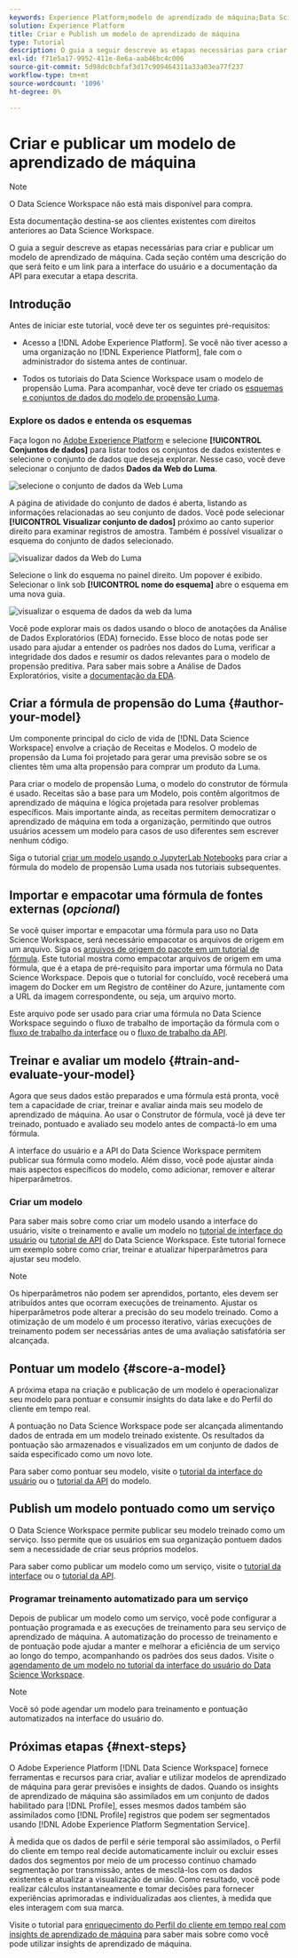 ```yaml
---
keywords: Experience Platform;modelo de aprendizado de máquina;Data Science Workspace;tópicos populares;criar e publicar um modelo
solution: Experience Platform
title: Criar e Publish um modelo de aprendizado de máquina
type: Tutorial
description: O guia a seguir descreve as etapas necessárias para criar e publicar um modelo de aprendizado de máquina.
exl-id: f71e5a17-9952-411e-8e6a-aab46bc4c006
source-git-commit: 5d98dc0cbfaf3d17c909464311a33a03ea77f237
workflow-type: tm+mt
source-wordcount: '1096'
ht-degree: 0%

---
```



# Criar e publicar um modelo de aprendizado de máquina

>[!NOTE]
>
>O Data Science Workspace não está mais disponível para compra.
>
>Esta documentação destina-se aos clientes existentes com direitos anteriores ao Data Science Workspace.

O guia a seguir descreve as etapas necessárias para criar e publicar um modelo de aprendizado de máquina. Cada seção contém uma descrição do que será feito e um link para a interface do usuário e a documentação da API para executar a etapa descrita.

## Introdução

Antes de iniciar este tutorial, você deve ter os seguintes pré-requisitos:

- Acesso a [!DNL Adobe Experience Platform]. Se você não tiver acesso a uma organização no [!DNL Experience Platform], fale com o administrador do sistema antes de continuar.

- Todos os tutoriais do Data Science Workspace usam o modelo de propensão Luma. Para acompanhar, você deve ter criado os [esquemas e conjuntos de dados do modelo de propensão Luma](./create-luma-data.md).

### Explore os dados e entenda os esquemas

Faça logon no [Adobe Experience Platform](https://platform.adobe.com/) e selecione **[!UICONTROL Conjuntos de dados]** para listar todos os conjuntos de dados existentes e selecione o conjunto de dados que deseja explorar. Nesse caso, você deve selecionar o conjunto de dados **Dados da Web do Luma**.

![selecione o conjunto de dados da Web Luma](../images/models-recipes/model-walkthrough/luma-dataset.png)

A página de atividade do conjunto de dados é aberta, listando as informações relacionadas ao seu conjunto de dados. Você pode selecionar **[!UICONTROL Visualizar conjunto de dados]** próximo ao canto superior direito para examinar registros de amostra. Também é possível visualizar o esquema do conjunto de dados selecionado.

![visualizar dados da Web do Luma](../images/models-recipes/model-walkthrough/preview-dataset.png)

Selecione o link do esquema no painel direito. Um popover é exibido. Selecionar o link sob **[!UICONTROL nome do esquema]** abre o esquema em uma nova guia.

![visualizar o esquema de dados da web da luma](../images/models-recipes/model-walkthrough/preview-schema.png)

Você pode explorar mais os dados usando o bloco de anotações da Análise de Dados Exploratórios (EDA) fornecido. Esse bloco de notas pode ser usado para ajudar a entender os padrões nos dados do Luma, verificar a integridade dos dados e resumir os dados relevantes para o modelo de propensão preditiva. Para saber mais sobre a Análise de Dados Exploratórios, visite a [documentação da EDA](../jupyterlab/eda-notebook.md).

## Criar a fórmula de propensão do Luma {#author-your-model}

Um componente principal do ciclo de vida de [!DNL Data Science Workspace] envolve a criação de Receitas e Modelos. O modelo de propensão da Luma foi projetado para gerar uma previsão sobre se os clientes têm uma alta propensão para comprar um produto da Luma.

Para criar o modelo de propensão Luma, o modelo do construtor de fórmula é usado. Receitas são a base para um Modelo, pois contêm algoritmos de aprendizado de máquina e lógica projetada para resolver problemas específicos. Mais importante ainda, as receitas permitem democratizar o aprendizado de máquina em toda a organização, permitindo que outros usuários acessem um modelo para casos de uso diferentes sem escrever nenhum código.

Siga o tutorial [criar um modelo usando o JupyterLab Notebooks](../jupyterlab/create-a-model.md) para criar a fórmula do modelo de propensão Luma usada nos tutoriais subsequentes.

## Importar e empacotar uma fórmula de fontes externas (*opcional*)

Se você quiser importar e empacotar uma fórmula para uso no Data Science Workspace, será necessário empacotar os arquivos de origem em um arquivo. Siga os [arquivos de origem do pacote em um tutorial de fórmula](./package-source-files-recipe.md). Este tutorial mostra como empacotar arquivos de origem em uma fórmula, que é a etapa de pré-requisito para importar uma fórmula no Data Science Workspace. Depois que o tutorial for concluído, você receberá uma imagem do Docker em um Registro de contêiner do Azure, juntamente com a URL da imagem correspondente, ou seja, um arquivo morto.

Este arquivo pode ser usado para criar uma fórmula no Data Science Workspace seguindo o fluxo de trabalho de importação da fórmula com o [fluxo de trabalho da interface](./import-packaged-recipe-ui.md) ou o [fluxo de trabalho da API](./import-packaged-recipe-api.md).

## Treinar e avaliar um modelo {#train-and-evaluate-your-model}

Agora que seus dados estão preparados e uma fórmula está pronta, você tem a capacidade de criar, treinar e avaliar ainda mais seu modelo de aprendizado de máquina. Ao usar o Construtor de fórmula, você já deve ter treinado, pontuado e avaliado seu modelo antes de compactá-lo em uma fórmula.

A interface do usuário e a API do Data Science Workspace permitem publicar sua fórmula como modelo. Além disso, você pode ajustar ainda mais aspectos específicos do modelo, como adicionar, remover e alterar hiperparâmetros.

### Criar um modelo

Para saber mais sobre como criar um modelo usando a interface do usuário, visite o treinamento e avalie um modelo no [tutorial de interface do usuário](./train-evaluate-model-ui.md) ou [tutorial de API](./train-evaluate-model-api.md) do Data Science Workspace. Este tutorial fornece um exemplo sobre como criar, treinar e atualizar hiperparâmetros para ajustar seu modelo.

>[!NOTE]
>
> Os hiperparâmetros não podem ser aprendidos, portanto, eles devem ser atribuídos antes que ocorram execuções de treinamento. Ajustar os hiperparâmetros pode alterar a precisão do seu modelo treinado. Como a otimização de um modelo é um processo iterativo, várias execuções de treinamento podem ser necessárias antes de uma avaliação satisfatória ser alcançada.

## Pontuar um modelo {#score-a-model}

A próxima etapa na criação e publicação de um modelo é operacionalizar seu modelo para pontuar e consumir insights do data lake e do Perfil do cliente em tempo real.

A pontuação no Data Science Workspace pode ser alcançada alimentando dados de entrada em um modelo treinado existente. Os resultados da pontuação são armazenados e visualizados em um conjunto de dados de saída especificado como um novo lote.

Para saber como pontuar seu modelo, visite o [tutorial da interface do usuário](./score-model-ui.md) ou o [tutorial da API](./score-model-api.md) do modelo.

## Publish um modelo pontuado como um serviço

O Data Science Workspace permite publicar seu modelo treinado como um serviço. Isso permite que os usuários em sua organização pontuem dados sem a necessidade de criar seus próprios modelos.

Para saber como publicar um modelo como um serviço, visite o [tutorial da interface](./publish-model-service-ui.md) ou o [tutorial da API](./publish-model-service-api.md).

### Programar treinamento automatizado para um serviço

Depois de publicar um modelo como um serviço, você pode configurar a pontuação programada e as execuções de treinamento para seu serviço de aprendizado de máquina. A automatização do processo de treinamento e de pontuação pode ajudar a manter e melhorar a eficiência de um serviço ao longo do tempo, acompanhando os padrões dos seus dados. Visite o [agendamento de um modelo no tutorial da interface do usuário do Data Science Workspace](./schedule-models-ui.md).

>[!NOTE]
>
> Você só pode agendar um modelo para treinamento e pontuação automatizados na interface do usuário do.

## Próximas etapas {#next-steps}

O Adobe Experience Platform [!DNL Data Science Workspace] fornece ferramentas e recursos para criar, avaliar e utilizar modelos de aprendizado de máquina para gerar previsões e insights de dados. Quando os insights de aprendizado de máquina são assimilados em um conjunto de dados habilitado para [!DNL Profile], esses mesmos dados também são assimilados como [!DNL Profile] registros que podem ser segmentados usando [!DNL Adobe Experience Platform Segmentation Service].

À medida que os dados de perfil e série temporal são assimilados, o Perfil do cliente em tempo real decide automaticamente incluir ou excluir esses dados dos segmentos por meio de um processo contínuo chamado segmentação por transmissão, antes de mesclá-los com os dados existentes e atualizar a visualização de união. Como resultado, você pode realizar cálculos instantaneamente e tomar decisões para fornecer experiências aprimoradas e individualizadas aos clientes, à medida que eles interagem com sua marca.

Visite o tutorial para [enriquecimento do Perfil do cliente em tempo real com insights de aprendizado de máquina](./enrich-profile.md) para saber mais sobre como você pode utilizar insights de aprendizado de máquina.
